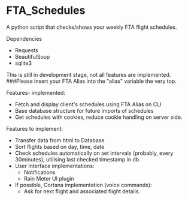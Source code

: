 # FTA_Schedules
A python script that checks/shows your weekly FTA flight schedules. 

Dependencies
- Requests
- BeautifulSoup
- sqlite3


This is still in development stage, not all features are implemented.
###Please insert your FTA Alias into the "alias" variable the very top. 

Features- implemented:
 - Fetch and display client's schedules using FTA Alias on CLI
 - Base database structure for future imports of schedules
 - Get schedules with cookies, reduce cookie handling on server side.

Features to implement:
 - Transfer data from html to Database
 - Sort flights based on day, time, date
 - Check schedules automatically on set intervals (probably, every 30minutes), utilising last checked timestamp in db.
 - User Interface implementations: 
   - Notifications
   - Rain Meter UI plugin
 - If possible, Cortana implementation (voice commands):
    - Ask for next flight and associated flight details.
 
